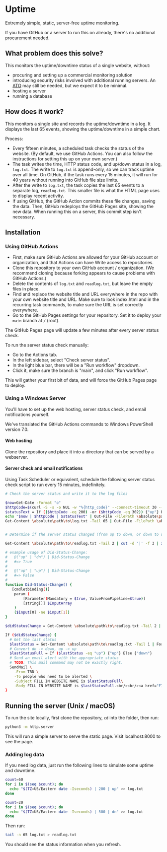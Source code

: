 # Uptime
Extremely simple, static, server-free uptime monitoring.

If you have GitHub or a server to run this on already, there's no additional procurement needed.


## What problem does this solve?

This monitors the uptime/downtime status of a single website, without:

- procuring and setting up a commercial monitoring solution
- introducing security risks involved with additional running servers. An [ATO](https://digital.gov/resources/an-introduction-to-ato/) may still be needed, but we expect it to be minimal.
- hosting a server
- running a database

## How does it work?

This monitors a single site and records the uptime/downtime in a log. It displays the last 65 events, showing the uptime/downtime in a simple chart.

Process:

- Every fifteen minutes, a scheduled task checks the status of the website. (By default, we use GitHub Actions. You can also follow the instructions for setting this up on your own server.)
- The task writes the time, HTTP status code, and up/down status in a log, `log.txt`. The write to `log.txt` is append-only, so we can track uptime over all time. On GitHub, if the task runs every 15 minutes, it will run for 40 years without running into GitHub file size limits.
- After the write to `log.txt`, the task copies the last 65 events to a separate log, `readlog.txt`. This smaller file is what the HTML page uses to display recent activity.
- If using GitHub, the GitHub Action commits these file changes, saving the data. Then, GitHub redeploys the GitHub Pages site, showing the new data. When running this on a server, this commit step isn't necessary.


## Installation

### Using GitHub Actions

- First, make sure GitHub Actions are allowed for your GitHub account or organization, and that Actions can have Write access to repositories.
- Clone this repository to your own GitHub account / organization. (We recommend cloning because forking appears to cause problems with GitHub Actions.)
- Delete the contents of `log.txt` and `readlog.txt`, but leave the empty files in place.
- Find and replace the website title and URL everywhere in the repo with your own website title and URL. Make sure to look index.html and in the recurring task commands, to make sure the URL is set correctly everywhere.
- Go to the GitHub Pages settings for your repository. Set it to deploy your `main` branch at `/` (root).

The GitHub Pages page will update a few minutes after every server status check.

To run the server status check manually:

- Go to the Actions tab.
- In the left sidebar, select "Check server status".
- In the light blue bar, there will be a "Run workflow" dropdown.
- Click it, make sure the branch is "main", and click "Run workflow".

This will gather your first bit of data, and will force the GitHub Pages page to deploy.


### Using a Windows Server

You'll have to set up the web hosting, server status check, and email notifications yourself.

We've translated the GitHub Actions commands to Windows PowerShell version 7.0.

#### Web hosting

Clone the repository and place it into a directory that can be served by a webserver.

#### Server check and email notifications

Using Task Scheduler or equivalent, schedule the following server status check script to run every 15 minutes, indefinitely.

```sh
# Check the server status and write it to the log files

$now=Get-Date -Format "o"
$httpCode=$(curl -S -s -o NUL -w "%{http_code}" --connect-timeout 30 --max-time 60 FILL_IN_MONITORED_URL)
$statusText = If (($httpCode -eq 200) -or ($httpCode -eq 302)) {"up"} Else {"dn"}
echo "$now | $httpCode | $statusText" | Out-File -FilePath \absolute\path\to\log.txt -Encoding utf8 -Append
Get-Content \absolute\path\to\log.txt -Tail 65 | Out-File -FilePath \absolute\path\to\readlog.txt -Encoding utf8


# Determine if the server status changed (from up to down, or down to up)

Get-Content \absolute\path\to\readlog.txt -Tail 2 | cut -d '|' -f 3 | xargs sh -c '[[ "$0" != "$1" ]] && echo STATE_CHANGE=$1' | Out-File -FilePath statuschange.txt -Encoding utf8

# example usage of Did-Status-Change:
#   @("up" | "dn") | Did-Status-Change
#   #=> True
#
#   @("up" | "up") | Did-Status-Change
#   #=> False
#
function Did-Status-Change() {
   [cmdletbinding()]
    param (
        [Parameter(Mandatory = $true, ValueFromPipeline=$true)]
        [string[]] $InputArray
    )
    ($input[0] -ne $input[1])
}

$didStatusChange = Get-Content \absolute\path\to\readlog.txt -Tail 2 | ForEach-Object { $_.split("|")[2].Trim() } | Did-Status-Change

If ($didStatusChange) {
  # Get the last status
  $lastStatus = Get-Content \absolute\path\to\readlog.txt -Tail 1 | ForEach-Object { $_.split("|")[2].Trim() }
  # Convert dn -> down, up -> up
  $lastStatusFull = If ($lastStatus -eq "up") {"up"} Else {"down"}
  # Send an email alert with the appropriate status
  # TODO: This mail command may not be exactly right.
  SendMail \
    -From TBD \
    -To people who need to be alerted \
    -Subject FILL IN WEBSITE NAME is $lastStatusFull\
    -Body FILL IN WEBSITE NAME is $lastStatusFull.<br/><br/><a href="FILL IN MONITOR SITE URL">View the uptime monitor</a>
}
```

## Running the server (Unix / macOS)

To run the site locally, first clone the repository, `cd` into the folder, then run:

```sh
python3 -m http.server
```

This will run a simple server to serve the static page. Visit localhost:8000 to see the page.

### Adding log data

If you need log data, just run the following lines to simulate some uptime and downtime.

```sh
count=60
for i in $(seq $count); do
  echo "$(TZ=US/Eastern date -Iseconds) | 200 | up" >> log.txt
done

count=20
for i in $(seq $count); do
  echo "$(TZ=US/Eastern date -Iseconds) | 500 | dn" >> log.txt
done
```

Then run:

```sh
tail -n 65 log.txt > readlog.txt
```

You should see the status information when you refresh.

